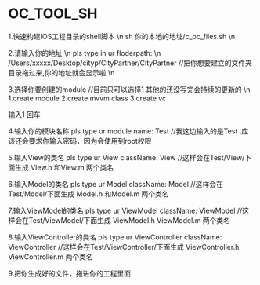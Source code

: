 # OC_TOOL_SH

1.快速构建IOS工程目录的shell脚本 \n
sh 你的本地的地址/c_oc_files.sh \n

2.请输入你的地址 \n
pls type in ur floderpath: \n
/Users/xxxxx/Desktop/cityp/CityPartner/CityPartner //把你想要建立的文件夹目录拖过来,你的地址就会显示啦 \n

3.选择你要创建的module //目前只可以选择1 其他的还没写完会持续的更新的 \n
1.create module
2.create mvvm class
3.create vc

输入1 回车

4.输入你的模块名称
pls type ur module name:
Test //我这边输入的是Test ,应该还会要求你输入密码，因为会使用到root权限


5.输入View的类名
pls type ur View className:
View //这样会在Test/View/下面生成 View.h 和View.m 两个类名

6.输入Model的类名
pls type ur Model className:
Model //这样会在Test/Model/下面生成 Model.h 和Model.m 两个类名

7.输入ViewModel的类名
pls type ur ViewModel className:
ViewModel //这样会在Test/ViewModel/下面生成 ViewModel.h ViewModel.m 两个类名

8.输入ViewController的类名
pls type ur ViewController className:
ViewController //这样会在Test/ViewController/下面生成 ViewController.h ViewController.m 两个类名

9.把你生成好的文件，拖进你的工程里面
